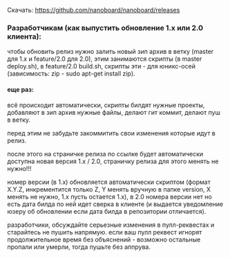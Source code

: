 Скачать:
https://github.com/nanoboard/nanoboard/releases


### Разработчикам (как выпустить обновление 1.х или 2.0 клиента): 
чтобы обновить релиз нужно залить новый зип архив в ветку (master для 1.х и feature/2.0 для 2.0),
этим занимаются скрипты (в master deploy.sh), в feature/2.0 build.sh,
скрипты эти - для юникс-осей (зависимость: zip - sudo apt-get install zip).

#### еще раз: 
всё происходит автоматически, скрипты билдят нужные проекты,
добавляют в зип архив нужные файлы,
делают гит коммит,
делают пуш в ветку.

перед этим не забудьте закоммитить свои изменения которые идут в релиз.

после этого на страничке релиза по ссылке будет автоматически доступна новая версия 1.х / 2.0,
страничку релиза для этого менять не нужно!!!

номер версии (в 1.х) обновляется автоматически скриптом (формат X.Y.Z, инкрементится только Z, Y менять вручную в папке version, X менять не нужно, 1.х пусть остается 1.х),
в 2.0 номера версии нет но есть дата билда по ней идет сверка в клиенте (и выдается уведомление юзеру об обновлении если дата билда в репозитории отличается).

разработчики,  обсуждайте серьезные изменения в пулл-реквестах и старайтесь не пушить напрямую. если ваш пулл реквест игнорят продолжительное время без объяснений - возможно остальные пропали или умерли, тогда пушьте без аппрува.
